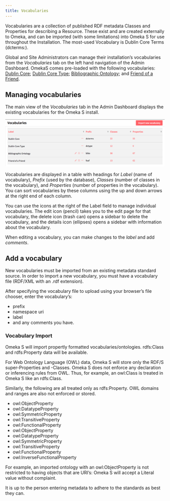 ```yaml
---
title: Vocabularies
---
```


Vocabularies are a collection of published RDF metadata Classes and Properties for describing a Resource. These exist and are created externally to Omeka, and can be imported (with some limitations) into Omeka S for use throughout the Installation. The most-used Vocabulary is Dublin Core Terms (dcterms:).

Global and Site Administrators can manage their installation’s vocabularies from the *Vocabularies* tab on the left hand navigation of the Admin Dashboard. OmekaS comes pre-loaded with the following vocabularies: [Dublin Core](http://purl.org/dc/terms/); [Dublin Core Type](http://purl.org/dc/dcmitype/); [Bibliographic Ontology](http://purl.org/ontology/bibo/); and [Friend of a Friend](http://xmlns.com/foaf/0.1/). 

## Managing vocabularies
The main view of the *Vocabularies* tab in the Admin Dashboard displays the existing vocabularies for the Omeka S install. 

![Main view of vocabularies, with columns for label, prefix, classes, and properties counts and information](contentfiles/vocab1.png)

Vocabularies are displayed in a table with headings for *Label* (name of vocabulary), *Prefix* (used by the database), *Classes* (number of classes in the vocabulary), and *Properties* (number of properties in the vocabulary). You can sort vocabularies by these columns using the up and down arrows at the right end of each column. 

You can use the icons at the right of the Label field to manage individual vocabularies. The edit icon (pencil) takes you to the edit page for that vocabulary, the delete icon (trash can) opens a sidebar to delete the vocabulary, and the details icon (ellipses) opens a sidebar with information about the vocabulary.

When editing a vocabulary, you can make changes to the *label* and add *comments*. 

## Add a vocabulary
New vocabularies must be imported from an existing metadata standard source. In order to import a new vocabulary, you must have a vocabulary file (RDF/XML with an .rdf extension).

After specifying the vocabulary file to upload using your browser’s file chooser, enter the vocabulary’s:
- prefix
- namespace uri
- label
- and any comments you have.

### Vocabulary Import
Omeka S will import propertly formatted vocabularies/ontologies. rdfs:Class and rdfs:Property data will be available. 

For Web Ontology Language (OWL) data, Omeka S will store only the RDF/S super-Properties and -Classes. Omeka S does not enforce any declaration or inferencing rules from OWL. Thus, for example, an owl:Class is treated in Omeka S like an rdfs:Class.

Similarly, the following are all treated only as rdfs:Property. OWL domains and ranges are also not enforced or stored.

* owl:ObjectProperty 
* owl:DatatypeProperty
* owl:SymmetricProperty
* owl:TransitiveProperty
* owl:FunctionalProperty
* owl:ObjectProperty
* owl:DatatypeProperty
* owl:SymmetricProperty
* owl:TransitiveProperty
* owl:FunctionalProperty
* owl:InverseFunctionalProperty

For example, an imported ontology with an owl:ObjectProperty is not restricted to having objects that are URI’s: Omeka S will accept a Literal value without complaint.

It is up to the person entering metadata to adhere to the standards as best they can.

